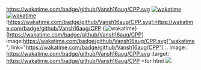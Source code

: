 https://wakatime.com/badge/github/Vansh16aug/CPP.svg
[![wakatime](https://wakatime.com/badge/github/Vansh16aug/CPP.svg)](https://wakatime.com/badge/github/Vansh16aug/CPP)
<a href="https://wakatime.com/badge/github/Vansh16aug/CPP"><img src="https://wakatime.com/badge/github/Vansh16aug/CPP.svg" alt="wakatime"></a>
!https://wakatime.com/badge/github/Vansh16aug/CPP.svg!:https://wakatime.com/badge/github/Vansh16aug/CPP
{<img src="https://wakatime.com/badge/github/Vansh16aug/CPP.svg" alt="wakatime" />}[https://wakatime.com/badge/github/Vansh16aug/CPP]
image:https://wakatime.com/badge/github/Vansh16aug/CPP.svg["wakatime", link="https://wakatime.com/badge/github/Vansh16aug/CPP"]
.. image:: https://wakatime.com/badge/github/Vansh16aug/CPP.svg
    :target: https://wakatime.com/badge/github/Vansh16aug/CPP
=for html <a href="https://wakatime.com/badge/github/Vansh16aug/CPP"><img src="https://wakatime.com/badge/github/Vansh16aug/CPP.svg"></a>
